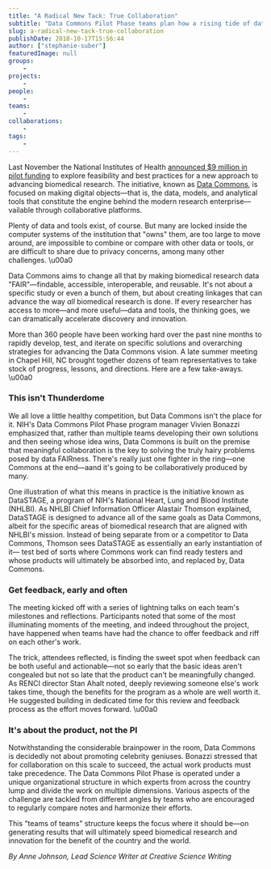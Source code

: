 ```yaml
---
title: "A Radical New Tack: True Collaboration"
subtitle: "Data Commons Pilot Phase teams plan how a rising tide of data and tools can float all research boats"
slug: a-radical-new-tack-true-collaboration
publishDate: 2018-10-17T15:56:44
author: ["stephanie-suber"]
featuredImage: null
groups:
    - 
projects:
    - 
people:
    - 
teams: 
    - 
collaborations:
    - 
tags:
    - 
---
```


Last November the National Institutes of Health [announced $9 million in pilot funding](https://renci.org/news/uncs-renci-to-lead-project-aimed-at-making-biomedical-data-easier-to-use/) to explore feasibility and best practices for a new approach to advancing biomedical research. The initiative, known as [Data Commons](https://commonfund.nih.gov/commons), is focused on making digital objects—that is, the data, models, and analytical tools that constitute the engine behind the modern research enterprise—vailable through collaborative platforms.

Plenty of data and tools exist, of course. But many are locked inside the computer systems of the institution that "owns" them, are too large to move around, are impossible to combine or compare with other data or tools, or are difficult to share due to privacy concerns, among many other challenges. \u00a0

Data Commons aims to change all that by making biomedical research data "FAIR"—findable, accessible, interoperable, and reusable. It's not about a specific study or even a bunch of them, but about creating linkages that can advance the way _all_ biomedical research is done. If every researcher has access to more—and more useful—data and tools, the thinking goes, we can dramatically accelerate discovery and innovation.

More than 360 people have been working hard over the past nine months to rapidly develop, test, and iterate on specific solutions and overarching strategies for advancing the Data Commons vision. A late summer meeting in Chapel Hill, NC brought together dozens of team representatives to take stock of progress, lessons, and directions. Here are a few take-aways. \u00a0

### This isn't Thunderdome

We all love a little healthy competition, but Data Commons isn't the place for it. NIH's Data Commons Pilot Phase program manager Vivien Bonazzi emphasized that, rather than multiple teams developing their own solutions and then seeing whose idea wins, Data Commons is built on the premise that meaningful collaboration is the key to solving the truly hairy problems posed by data FAIRness. There's really just one fighter in the ring—one Commons at the end—aand it's going to be collaboratively produced by many.

One illustration of what this means in practice is the initiative known as DataSTAGE, a program of NIH's National Heart, Lung and Blood Institute (NHLBI). As NHLBI Chief Information Officer Alastair Thomson explained, DataSTAGE is designed to advance all of the same goals as Data Commons, albeit for the specific areas of biomedical research that are aligned with NHLBI's mission. Instead of being separate from or a competitor to Data Commons, Thomson sees DataSTAGE as essentially an early instantiation of it— test bed of sorts where Commons work can find ready testers and whose products will ultimately be absorbed into, and replaced by, Data Commons.

### Get feedback, early and often

The meeting kicked off with a series of lightning talks on each team's milestones and reflections. Participants noted that some of the most illuminating moments of the meeting, and indeed throughout the project, have happened when teams have had the chance to offer feedback and riff on each other's work.

The trick, attendees reflected, is finding the sweet spot when feedback can be both useful and actionable—not so early that the basic ideas aren't congealed but not so late that the product can't be meaningfully changed. As RENCI director Stan Ahalt noted, deeply reviewing someone else's work takes time, though the benefits for the program as a whole are well worth it. He suggested building in dedicated time for this review and feedback process as the effort moves forward. \u00a0

### It's about the product, not the PI

Notwithstanding the considerable brainpower in the room, Data Commons is decidedly not about promoting celebrity geniuses. Bonazzi stressed that for collaboration on this scale to succeed, the actual work products must take precedence. The Data Commons Pilot Phase is operated under a unique organizational structure in which experts from across the country lump and divide the work on multiple dimensions. Various aspects of the challenge are tackled from different angles by teams who are encouraged to regularly compare notes and harmonize their efforts.

This "teams of teams" structure keeps the focus where it should be—on generating results that will ultimately speed biomedical research and innovation for the benefit of the country and the world.

_By Anne Johnson, Lead Science Writer at Creative Science Writing_